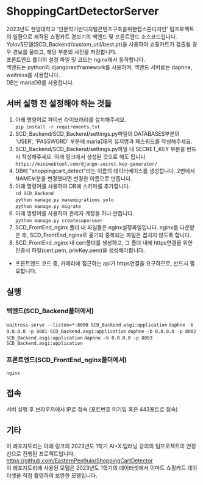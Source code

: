 # ShoppingCartDetectorServer
2023년도 한양대학교 '인문학기반디지털콘텐츠구축을위한캡스톤디자인' 팀프로젝트의 일환으로 제작된 쇼핑카트 경보기의 백엔드 및 프론트엔드 소스코드입니다.  
Yolov5모델(SCD_Backend/custom_util/best.pt)을 사용하여 쇼핑카트가 검출될 경우 경보를 울리고, 해당 부분의 사진을 저장합니다.  
프론트엔드 폴더의 설정 파일 및 코드는 nginx에서 동작합니다.  
백엔드는 python의 djangorestframework를 사용하며, 백엔드 서버로는 daphne, waitress를 사용합니다.  
DB는 mariaDB를 사용합니다.  

## 서버 실행 전 설정해야 하는 것들
1. 아래 명령어로 파이썬 라이브러리를 설치해주세요.  
```pip install -r requirements.txt```  
2. SCD_Backend/SCD_Backend/settings.py파일의 DATABASES부분의 'USER', 'PASSWORD' 부분에 mariaDB의 유저명과 패스워드를 작성해주세요.  
3. SCD_Backend/SCD_Backend/settings.py파일 내 SECRET_KEY 부분을 반드시 작성해주세요. 아래 링크에서 생성된 것으로 해도 됩니다.  
```https://miniwebtool.com/django-secret-key-generator/```
4. DB에 "shoppingcart_detect"라는 이름의 데이터베이스를 생성합니다. 2번에서 NAME부분을 변경했다면 변경한 이름으로 만듭니다.  
5. 아래 명령어를 사용하여 DB에 스키마를 추가합니다.  
```cd SCD_Backend```  
```python manage.py makemigrations yolo```  
```python manage.py migrate```  
6. 아래 명령어를 사용하여 관리자 계정을 하나 만듭니다.  
```python manage.py createsuperuser```  
7. SCD_FrontEnd_nginx 폴더 내 파일들은 nginx설정파일입니다. nginx를 다운받은 후, SCD_FrontEnd_nginx로 옮기되 중복되는 파일은 겹치지 않도록 합니다.  
8. SCD_FrontEnd_nginx 내 cert폴더를 생성하고, 그 폴더 내에 https연결을 위한 인증서 파일(cert.pem, privKey.pem)을 생성해야합니다.  
* 프론트엔드 코드 중, 카메라에 접근하는 api가 https연결을 요구하므로, 반드시 필요합니다.
## 실행
### 백엔드(SCD_Backend폴더에서)
```waitress-serve --listen=*:8000 SCD_Backend.wsgi:application```
```daphne -b 0.0.0.0 -p 8001 SCD_Backend.asgi:application```
```daphne -b 0.0.0.0 -p 8002 SCD_Backend.asgi:application```
```daphne -b 0.0.0.0 -p 8003 SCD_Backend.asgi:application```
### 프론트엔드(SCD_FrontEnd_nginx폴더에서)
```nginx```

## 접속
서버 실행 후 브라우저에서 IP로 접속 (포트번호 미기입 혹은 443포트로 접속)

## 기타
이 레포지토리는 아래 링크의 2023년도 1학기 AI+X:딥러닝 강의의 팀프로젝트의 연장선으로 진행된 프로젝트입니다.  
https://github.com/EasternPen9uin/ShoppingCartDetector  
이 레포지토리에 사용된 모델은 2023년도 1학기의 데이터셋에서 이마트 쇼핑카트 데이터셋을 직접 촬영하여 보완한 모델입니다.  